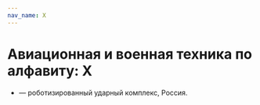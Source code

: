 ```yaml
---
nav_name: X
---
```


# Авиационная и военная техника по алфавиту: X

* [](uran-9/) — роботизированный ударный комплекс, Россия.


